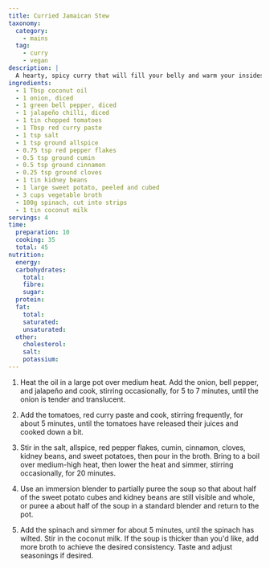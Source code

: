 ```yaml
---
title: Curried Jamaican Stew
taxonomy:
  category:
    - mains
  tag:
    - curry
    - vegan
description: |
  A hearty, spicy curry that will fill your belly and warm your insides.
ingredients:
  - 1 Tbsp coconut oil
  - 1 onion, diced
  - 1 green bell pepper, diced
  - 1 jalapeño chilli, diced
  - 1 tin chopped tomatoes
  - 1 Tbsp red curry paste
  - 1 tsp salt
  - 1 tsp ground allspice
  - 0.75 tsp red pepper flakes
  - 0.5 tsp ground cumin
  - 0.5 tsp ground cinnamon
  - 0.25 tsp ground cloves
  - 1 tin kidney beans
  - 1 large sweet potato, peeled and cubed
  - 3 cups vegetable broth
  - 100g spinach, cut into strips
  - 1 tin coconut milk
servings: 4
time:
  preparation: 10
  cooking: 35
  total: 45
nutrition:
  energy:
  carbohydrates:
    total:
    fibre:
    sugar:
  protein:
  fat:
    total:
    saturated:
    unsaturated:
  other:
    cholesterol:
    salt:
    potassium:
---
```


1. Heat the oil in a large pot over medium heat. Add the onion, bell pepper, and jalapeño and cook, stirring occasionally, for 5 to 7 minutes, until the onion is tender and translucent.

2. Add the tomatoes, red curry paste and cook, stirring frequently, for about 5 minutes, until the tomatoes have released their juices and cooked down a bit.

3. Stir in the salt, allspice, red pepper flakes, cumin, cinnamon, cloves, kidney beans, and sweet potatoes, then pour in the broth. Bring to a boil over medium-high heat, then lower the heat and simmer, stirring occasionally, for 20 minutes.

4. Use an immersion blender to partially puree the soup so that about half of the sweet potato cubes and kidney beans are still visible and whole, or puree a about half of the soup in a standard blender and return to the pot.

5. Add the spinach and simmer for about 5 minutes, until the spinach has wilted. Stir in the coconut milk. If the soup is thicker than you'd like, add more broth to achieve the desired consistency. Taste and adjust seasonings if desired.
